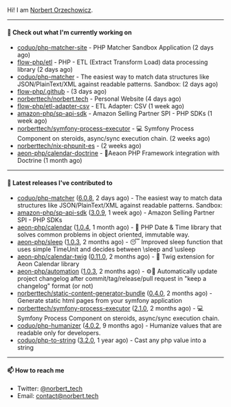 Hi!
I am [Norbert Orzechowicz](https://norbert.tech/).

---

#### 👷 Check out what I'm currently working on

- [coduo/php-matcher-site](https://github.com/coduo/php-matcher-site) - PHP Matcher Sandbox Application (2 days ago)
- [flow-php/etl](https://github.com/flow-php/etl) - PHP - ETL (Extract Transform Load) data processing library  (2 days ago)
- [coduo/php-matcher](https://github.com/coduo/php-matcher) - The easiest way to match data structures like JSON/PlainText/XML against readable patterns. Sandbox: (2 days ago)
- [flow-php/.github](https://github.com/flow-php/.github) -  (3 days ago)
- [norberttech/norbert.tech](https://github.com/norberttech/norbert.tech) - Personal Website (4 days ago)
- [flow-php/etl-adapter-csv](https://github.com/flow-php/etl-adapter-csv) - ETL Adapter: CSV (1 week ago)
- [amazon-php/sp-api-sdk](https://github.com/amazon-php/sp-api-sdk) - Amazon Selling Partner SPI - PHP SDKs (1 week ago)
- [norberttech/symfony-process-executor](https://github.com/norberttech/symfony-process-executor) - 💻 Symfony Process Component on steroids, async/sync execution chain. (2 weeks ago)
- [norberttech/nix-phpunit-es](https://github.com/norberttech/nix-phpunit-es) -  (2 weeks ago)
- [aeon-php/calendar-doctrine](https://github.com/aeon-php/calendar-doctrine) - 📅Aeaon PHP Framework integration with Doctrine (1 month ago)

---

#### 🔭 Latest releases I've contributed to

- [coduo/php-matcher](https://github.com/coduo/php-matcher) ([6.0.8](https://github.com/coduo/php-matcher/releases/tag/6.0.8), 2 days ago) - The easiest way to match data structures like JSON/PlainText/XML against readable patterns. Sandbox:
- [amazon-php/sp-api-sdk](https://github.com/amazon-php/sp-api-sdk) ([3.0.9](https://github.com/amazon-php/sp-api-sdk/releases/tag/3.0.9), 1 week ago) - Amazon Selling Partner SPI - PHP SDKs
- [aeon-php/calendar](https://github.com/aeon-php/calendar) ([1.0.4](https://github.com/aeon-php/calendar/releases/tag/1.0.4), 1 month ago) - 📅 PHP Date &amp; Time library that solves common problems in object oriented, immutable way. 
- [aeon-php/sleep](https://github.com/aeon-php/sleep) ([1.0.3](https://github.com/aeon-php/sleep/releases/tag/1.0.3), 2 months ago) - 😴 Improved sleep function that uses simple TimeUnit and decides between \sleep and \usleep
- [aeon-php/calendar-twig](https://github.com/aeon-php/calendar-twig) ([0.11.0](https://github.com/aeon-php/calendar-twig/releases/tag/0.11.0), 2 months ago) - 🌱 Twig extension for Aeon Calendar library 
- [aeon-php/automation](https://github.com/aeon-php/automation) ([1.0.3](https://github.com/aeon-php/automation/releases/tag/1.0.3), 2 months ago) - ⚙️📝 Automatically update project changelog after commit/tag/release/pull request in &#34;keep a changelog&#34; format (or not) 
- [norberttech/static-content-generator-bundle](https://github.com/norberttech/static-content-generator-bundle) ([0.4.0](https://github.com/norberttech/static-content-generator-bundle/releases/tag/0.4.0), 2 months ago) - Generate static html pages from your symfony application
- [norberttech/symfony-process-executor](https://github.com/norberttech/symfony-process-executor) ([2.1.0](https://github.com/norberttech/symfony-process-executor/releases/tag/2.1.0), 2 months ago) - 💻 Symfony Process Component on steroids, async/sync execution chain.
- [coduo/php-humanizer](https://github.com/coduo/php-humanizer) ([4.0.2](https://github.com/coduo/php-humanizer/releases/tag/4.0.2), 9 months ago) - Humanize values that are readable only for developers.
- [coduo/php-to-string](https://github.com/coduo/php-to-string) ([3.2.0](https://github.com/coduo/php-to-string/releases/tag/3.2.0), 1 year ago) - Cast any php value into a string 

---

#### 📫 How to reach me

- Twitter: [@norbert_tech](https://twitter.com/norbert_tech)
- Email: [contact@norbert.tech](mailto://contact@norbert.tech)